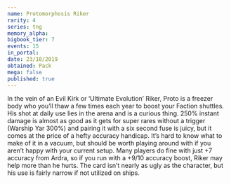 ```yaml
---
name: Protomorphosis Riker
rarity: 4
series: tng
memory_alpha:
bigbook_tier: 7
events: 15
in_portal:
date: 23/10/2019
obtained: Pack
mega: false
published: true
---
```


In the vein of an Evil Kirk or ‘Ultimate Evolution’ Riker, Proto is a freezer body who you’ll thaw a few times each year to boost your Faction shuttles. His shot at daily use lies in the arena and is a curious thing. 250% instant damage is almost as good as it gets for super rares without a trigger (Warship Yar 300%) and pairing it with a six second fuse is juicy, but it comes at the price of a hefty accuracy handicap. It’s hard to know what to make of it in a vacuum, but should be worth playing around with if you aren’t happy with your current setup. Many players do fine with just +7 accuracy from Ardra, so if you run with a +9/10 accuracy boost, Riker may help more than he hurts. The card isn’t nearly as ugly as the character, but his use is fairly narrow if not utilized on ships.
